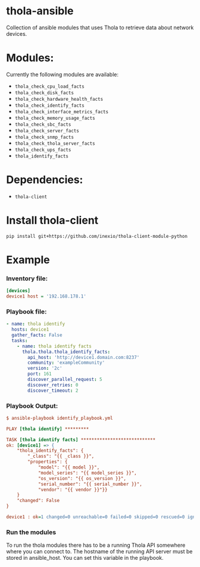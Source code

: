 # thola-ansible

Collection of ansible modules that uses Thola to retrieve data about network devices.

# Modules:
Currently the following modules are available:

- ``thola_check_cpu_load_facts``
- ``thola_check_disk_facts``
- ``thola_check_hardware_health_facts``
- ``thola_check_identify_facts``
- ``thola_check_interface_metrics_facts``
- ``thola_check_memory_usage_facts``
- ``thola_check_sbc_facts``
- ``thola_check_server_facts``
- ``thola_check_snmp_facts``
- ``thola_check_thola_server_facts``
- ``thola_check_ups_facts``
- ``thola_identify_facts``

# Dependencies:
- ``thola-client``

# Install thola-client
``pip install git+https://github.com/inexio/thola-client-module-python``

# Example
### Inventory file:
```INI
[devices]
device1 host = '192.168.178.1'
```
### Playbook file:
```YAML
- name: thola identify
  hosts: device1
  gather_facts: False
  tasks:
    - name: thola identify facts
      thola.thola.thola_identify_facts:
        api_host: 'http://device1.domain.com:8237'
        community: 'exampleCommunity'
        version: '2c'
        port: 161
        discover_parallel_request: 5
        discover_retries: 0
        discover_timeout: 2
```

### Playbook Output:
```INI
$ ansible-playbook identify_playbook.yml

PLAY [thola identify] *********

TASK [thola identify facts] ****************************
ok: [device1] => {
    "thola_identify_facts": {
        "_class": "{{ _class }}",
        "properties": {
            "model": "{{ model }}",
            "model_series": "{{ model_series }}",
            "os_version": "{{ os_version }}",
            "serial_number": "{{ serial_number }}",
            "vendor": "{{ vendor }}"}}
    }
    "changed": False
}

device1 : ok=1 changed=0 unreachable=0 failed=0 skipped=0 rescued=0 ignored=0
```

### Run the modules

To run the thola modules there has to be a running Thola API somewhere
where you can connect to. The hostname of the running API server must be
stored in ansible_host. You can set this variable in the playbook.
